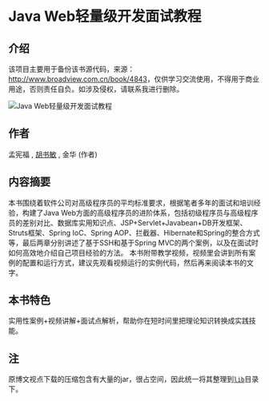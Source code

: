 # Java Web轻量级开发面试教程

## 介绍

该项目主要用于备份该书源代码，来源：<http://www.broadview.com.cn/book/4843>，仅供学习交流使用，不得用于商业用途，否则责任自负。如涉及侵权，请联系我进行删除。

<img src="http://download.broadview.com.cn/LargeCover/1707baa8ffbe749ee1dd" alt="Java Web轻量级开发面试教程">

## 作者

孟宪福 , [胡书敏](http://www.broadview.com.cn/space/index/29515) , 金华 (作者)

## 内容摘要

本书围绕着软件公司对高级程序员的平均标准要求，根据笔者多年的面试和培训经验，构建了Java Web方面的高级程序员的进阶体系，包括初级程序员与高级程序员的差别对比、数据库实用知识点、JSP+Servlet+Javabean+DB开发框架、Struts框架、Spring IoC、Spring AOP、拦截器、Hibernate和Spring的整合方式等，最后两章分别讲述了基于SSH和基于Spring MVC的两个案例，以及在面试时如何高效地介绍自己项目经验的方法。
本书附带教学视频，视频里会讲到所有案例的配置和运行方式，建议先观看视频运行的实例代码，然后再来阅读本书的文字。

## 本书特色

实用性案例+视频讲解+面试点解析，帮助你在短时间里把理论知识转换成实践技能。

## 注

原博文视点下载的压缩包含有大量的jar，很占空间，因此统一将其整理到[`lib`](./lib/)目录下。